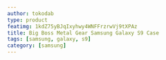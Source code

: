 ```yaml
---
author: tokodab
type: product
featimg: 1kdZ75yBJqIxyhwy4WNFFrzrwVj9tXPAz
title: Big Boss Metal Gear Samsung Galaxy S9 Case
tags: [samsung, galaxy, s9]
category: [samsung]
---
```


